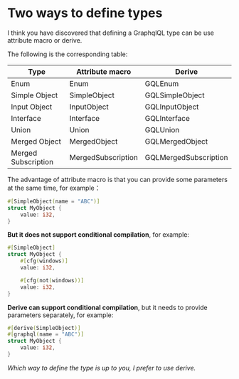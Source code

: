 # Two ways to define types

I think you have discovered that defining a GraphqlQL type can be use attribute macro or derive.

The following is the corresponding table:

|Type|Attribute macro|Derive|
|---|-----|----|
|Enum|Enum|GQLEnum|
|Simple Object|SimpleObject|GQLSimpleObject|
|Input Object|InputObject|GQLInputObject|
|Interface|Interface|GQLInterface|
|Union|Union|GQLUnion|
|Merged Object|MergedObject|GQLMergedObject|
|Merged Subscription|MergedSubscription|GQLMergedSubscription|

The advantage of attribute macro is that you can provide some parameters at the same time, for example：

```rust
#[SimpleObject(name = "ABC")]
struct MyObject {
    value: i32,
}
```

**But it does not support conditional compilation**, for example:

```rust
#[SimpleObject]
struct MyObject {
    #[cfg(windows)]
    value: i32,

    #[cfg(not(windows))]
    value: i32,
}
```

**Derive can support conditional compilation**, but it needs to provide parameters separately, for example:

```rust
#[derive(SimpleObject)]
#[graphql(name = "ABC")]
struct MyObject {
    value: i32,
}
```

_Which way to define the type is up to you, I prefer to use derive._